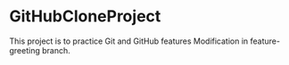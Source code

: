 # GitHubCloneProject
This project is to practice Git and GitHub features
Modification in feature-greeting branch.
